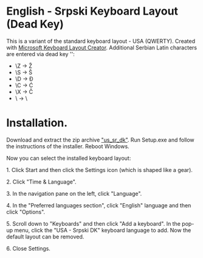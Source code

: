 # English - Srpski Keyboard Layout (Dead Key)

This is a variant of the standard keyboard layout - USA (QWERTY).
Created with [Microsoft Keyboard Layout Creator](https://www.microsoft.com/en-us/download/details.aspx?id=102134).
Additional Serbian Latin characters are entered via dead key '\':

- \Z -> Ž
- \S -> Š
- \D -> Đ
- \C -> Ć
- \X -> Č
- \\ -> \

# Installation.

Download and extract the zip archive ["us_sr_dk"](https://github.com/corax4/English-Serpsi_Keyboard_DeadKey). Run Setup.exe and follow the instructions of the installer. Reboot Windows.

Now you can select the installed keyboard layout:

1. Click Start and then click the Settings icon (which is shaped like a gear).

2. Click "Time & Language".

3. In the navigation pane on the left, click "Language".

4. In the "Preferred languages section", click "English" language and then click "Options".

5. Scroll down to "Keyboards" and then click "Add a keyboard". In the pop-up menu, click the "USA - Srpski DK" keyboard language to add. Now the default layout can be removed.

6. Close Settings.
